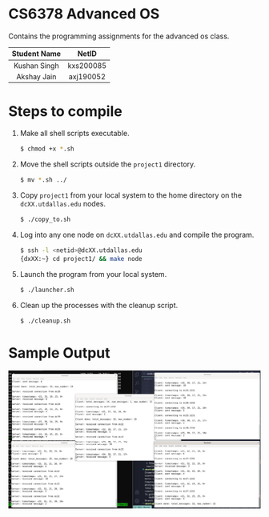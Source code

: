 # CS6378 Advanced OS
Contains the programming assignments for the advanced os class.

| Student Name | NetID |
| :---: | :---: |
| Kushan Singh | kxs200085 |
| Akshay Jain | axj190052 |

# Steps to compile

1. Make all shell scripts executable.
    ```bash
    $ chmod +x *.sh
    ```
2. Move the shell scripts outside the `project1` directory. 
    ```bash
    $ mv *.sh ../
    ```
3. Copy `project1` from your local system to the home directory on the `dcXX.utdallas.edu` nodes.
    ```bash
    $ ./copy_to.sh
    ```
4. Log into any one node on `dcXX.utdallas.edu` and compile the program.
    ```bash
    $ ssh -l <netid>@dcXX.utdallas.edu
    {dxXX:~} cd project1/ && make node
    ```
5. Launch the program from your local system.
    ```bash
    $ ./launcher.sh
    ```
6. Clean up the processes with the cleanup script. 
    ```bash
    $ ./cleanup.sh
    ```

# Sample Output

![output](output/output.png)